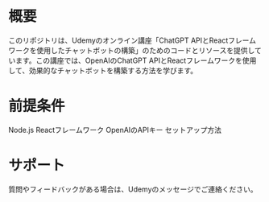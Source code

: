# 概要

このリポジトリは、Udemyのオンライン講座「ChatGPT APIとReactフレームワークを使用したチャットボットの構築」のためのコードとリソースを提供しています。この講座では、OpenAIのChatGPT APIとReactフレームワークを使用して、効果的なチャットボットを構築する方法を学びます。

# 前提条件
Node.js
Reactフレームワーク
OpenAIのAPIキー
セットアップ方法

# サポート

質問やフィードバックがある場合は、Udemyのメッセージでご連絡ください。

